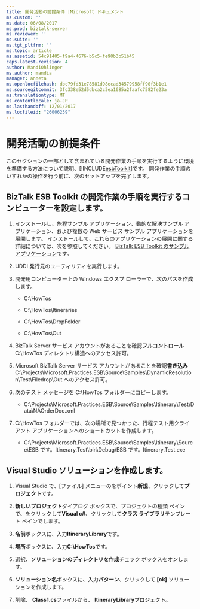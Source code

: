 ```yaml
---
title: 開発活動の前提条件 |Microsoft ドキュメント
ms.custom: ''
ms.date: 06/08/2017
ms.prod: biztalk-server
ms.reviewer: ''
ms.suite: ''
ms.tgt_pltfrm: ''
ms.topic: article
ms.assetid: 54c91405-f9a4-4676-b5c5-fe90b3b51b45
caps.latest.revision: 4
author: MandiOhlinger
ms.author: mandia
manager: anneta
ms.openlocfilehash: dbc79fd31e78581d98ecad34579958ff90f3b1e1
ms.sourcegitcommit: 3fc338e52d5dbca2c3ea1685a2faafc7582fe23a
ms.translationtype: MT
ms.contentlocale: ja-JP
ms.lasthandoff: 12/01/2017
ms.locfileid: "26006259"
---
```

# <a name="prerequisites-for-the-development-activities"></a>開発活動の前提条件
このセクションの一部として含まれている開発作業の手順を実行するように環境を準備する方法について説明、[!INCLUDE[esbToolkit](../includes/esbtoolkit-md.md)]です。 開発作業の手順のいずれかの操作を行う前に、次のセットアップを完了します。  
  
## <a name="set-up-your-computer-to-perform-the-procedures-in-the-biztalk-esb-toolkit-development-activities"></a>BizTalk ESB Toolkit の開発作業の手順を実行するコンピューターを設定します。  
  
1.  インストールし、旅程サンプル アプリケーション、動的な解決サンプル アプリケーション、および複数の Web サービス サンプル アプリケーションを展開します。 インストールして、これらのアプリケーションの展開に関する詳細については、次を参照してください。 [BizTalk ESB Toolkit のサンプル アプリケーション](../esb-toolkit/biztalk-esb-toolkit-sample-applications.md)です。  
  
2.  UDDI 発行元のユーティリティを実行します。  
  
3.  開発用コンピューター上の Windows エクスプ ローラーで、次のパスを作成します。  
  
    -   C:\HowTos  
  
    -   C:\HowTos\Itineraries  
  
    -   C:\HowTos\DropFolder  
  
    -   C:\HowTos\Out  
  
4.  BizTalk Server サービス アカウントがあることを確認**フルコントロール**C:\HowTos ディレクトリ構造へのアクセス許可。  
  
5.  Microsoft BizTalk Server サービス アカウントがあることを確認**書き込み**C:\Projects\Microsoft.Practices.ESB\Source\Samples\DynamicResolution\Test\Filedrop\Out へのアクセス許可。  
  
6.  次のテスト メッセージを C:\HowTos フォルダーにコピーします。  
  
    -   C:\Projects\Microsoft.Practices.ESB\Source\Samples\Itinerary\Test\Data\NAOrderDoc.xml  
  
7.  C:\HowTos フォルダーでは、次の場所で見つかった、行程テスト用クライアント アプリケーションへのショートカットを作成します。  
  
    -   C:\Projects\Microsoft.Practices.ESB\Source\Samples\Itinerary\Source\ESB です。Itinerary.Test\bin\Debug\ESB です。Itinerary.Test.exe  
  
## <a name="create-the-visual-studio-solution"></a>Visual Studio ソリューションを作成します。  
  
1.  Visual Studio で、[ファイル] メニューのをポイント**新規**、クリックして**プロジェクト**です。  
  
2.  **新しいプロジェクト**ダイアログ ボックスで、プロジェクトの種類 ペインで、をクリックして**Visual c#**、クリックして**クラス ライブラリ**テンプレート ペインでします。  
  
3.  **名前**ボックスに、入力**ItineraryLibrary**です。  
  
4.  **場所**ボックスに、入力**C:\HowTos**です。  
  
5.  選択、**ソリューションのディレクトリを作成**チェック ボックスをオンします。  
  
6.  **ソリューション名**ボックスに、入力**パターン**、クリックして **[ok]** ソリューションを作成します。  
  
7.  削除、 **Class1.cs**ファイルから、 **ItineraryLibrary**プロジェクト。